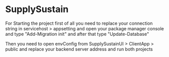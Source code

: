 # SupplySustain
For Starting the project first of all you need to replace your connection string in servicehost > appsetting and open your package manager console and type "Add-Migration init" and after that type "Update-Database"

Then you need to open envConfig from SupplySustainUI > ClientApp > public and replace your backend server address and run both projects

